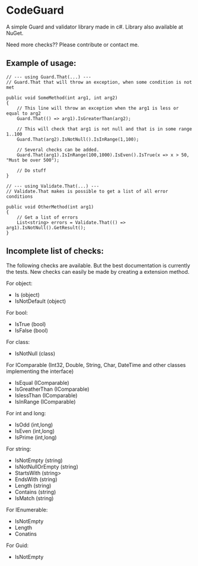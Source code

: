 CodeGuard
=========

A simple Guard and validator library made in c#.
Library also available at NuGet.

Need more checks?? Please contribute or contact me.

Example of usage:
-----------------
	
	// --- using Guard.That(...) ---
	// Guard.That that will throw an exception, when some condition is not met

	public void SomeMethod(int arg1, int arg2)
	{
		// This line will throw an exception when the arg1 is less or equal to arg2
		Guard.That(() => arg1).IsGreaterThan(arg2);

		// This will check that arg1 is not null and that is in some range 1..100
		Guard.That(arg2).IsNotNull().IsInRange(1,100);

		// Several checks can be added.
		Guard.That(arg1).IsInRange(100,1000).IsEven().IsTrue(x => x > 50, "Must be over 500");

		// Do stuff
	}

	// --- using Validate.That(...) ---
	// Validate.That makes is possible to get a list of all error conditions

	public void OtherMethod(int arg1)
	{
		// Get a list of errors
		List<string> errors = Validate.That(() => arg1).IsNotNull().GetResult();
	}


Incomplete list of checks:
--------------------------

The following checks are available. But the best documentation is currently the tests.
New checks can easily be made by creating a extension method.

For object:

* Is<Type> (object)
* IsNotDefault (object)

For bool:

* IsTrue (bool)
* IsFalse (bool)

For class:

* IsNotNull (class)

For IComparable (Int32, Double, String, Char, DateTime and other classes implementing the interface)

* IsEqual (IComparable)
* IsGreatherThan (IComparable)
* IslessThan (IComparable)
* IsInRange (IComparable)

For int and long:

* IsOdd (int,long)
* IsEven (int,long)
* IsPrime (int,long)

For string:

* IsNotEmpty (string)
* IsNotNullOrEmpty (string)
* StartsWith (string>
* EndsWith (string)
* Length (string)
* Contains (string)
* IsMatch (string)

For IEnumerable:

* IsNotEmpty
* Length
* Conatins

For Guid:

* IsNotEmpty
